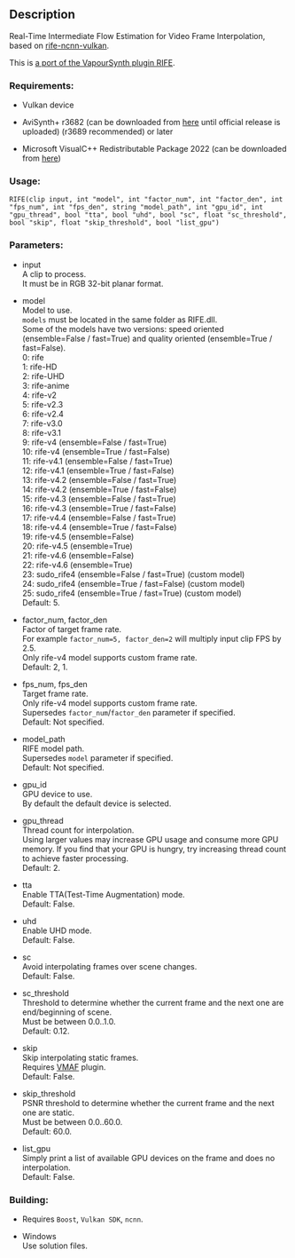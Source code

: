 ## Description

Real-Time Intermediate Flow Estimation for Video Frame Interpolation, based on [rife-ncnn-vulkan](https://github.com/nihui/rife-ncnn-vulkan).

This is [a port of the VapourSynth plugin RIFE](https://github.com/HomeOfVapourSynthEvolution/VapourSynth-RIFE-ncnn-Vulkan).

### Requirements:

- Vulkan device

- AviSynth+ r3682 (can be downloaded from [here](https://gitlab.com/uvz/AviSynthPlus-Builds) until official release is uploaded) (r3689 recommended) or later

- Microsoft VisualC++ Redistributable Package 2022 (can be downloaded from [here](https://github.com/abbodi1406/vcredist/releases))

### Usage:

```
RIFE(clip input, int "model", int "factor_num", int "factor_den", int "fps_num", int "fps_den", string "model_path", int "gpu_id", int "gpu_thread", bool "tta", bool "uhd", bool "sc", float "sc_threshold", bool "skip", float "skip_threshold", bool "list_gpu")
```

### Parameters:

- input\
    A clip to process.\
    It must be in RGB 32-bit planar format.

- model\
    Model to use.\
    `models` must be located in the same folder as RIFE.dll.\
    Some of the models have two versions: speed oriented (ensemble=False / fast=True) and quality oriented (ensemble=True / fast=False).\
    0: rife\
    1: rife-HD\
    2: rife-UHD\
    3: rife-anime\
    4: rife-v2\
    5: rife-v2.3\
    6: rife-v2.4\
    7: rife-v3.0\
    8: rife-v3.1\
    9: rife-v4 (ensemble=False / fast=True)\
    10: rife-v4 (ensemble=True / fast=False)\
    11: rife-v4.1 (ensemble=False / fast=True)\
    12: rife-v4.1 (ensemble=True / fast=False)\
    13: rife-v4.2 (ensemble=False / fast=True)\
    14: rife-v4.2 (ensemble=True / fast=False)\
    15: rife-v4.3 (ensemble=False / fast=True)\
    16: rife-v4.3 (ensemble=True / fast=False)\
    17: rife-v4.4 (ensemble=False / fast=True)\
    18: rife-v4.4 (ensemble=True / fast=False)\
    19: rife-v4.5 (ensemble=False)\
    20: rife-v4.5 (ensemble=True)\
    21: rife-v4.6 (ensemble=False)\
    22: rife-v4.6 (ensemble=True)\
    23: sudo_rife4 (ensemble=False / fast=True) (custom model)\
    24: sudo_rife4 (ensemble=True / fast=False) (custom model)\
    25: sudo_rife4 (ensemble=True / fast=True) (custom model)\
    Default: 5.

- factor_num, factor_den\
    Factor of target frame rate.\
    For example `factor_num=5, factor_den=2` will multiply input clip FPS by 2.5.\
    Only rife-v4 model supports custom frame rate.\
    Default: 2, 1.

- fps_num, fps_den\
    Target frame rate.\
    Only rife-v4 model supports custom frame rate.\
    Supersedes `factor_num`/`factor_den` parameter if specified.\
    Default: Not specified.

- model_path\
    RIFE model path.\
    Supersedes `model` parameter if specified.\
    Default: Not specified.

- gpu_id\
    GPU device to use.\
    By default the default device is selected.

- gpu_thread\
    Thread count for interpolation.\
    Using larger values may increase GPU usage and consume more GPU memory. If you find that your GPU is hungry, try increasing thread count to achieve faster processing.\
    Default: 2.

- tta\
    Enable TTA(Test-Time Augmentation) mode.\
    Default: False.

- uhd\
    Enable UHD mode.\
    Default: False.
- sc\
    Avoid interpolating frames over scene changes.\
    Default: False.

- sc_threshold\
    Threshold to determine whether the current frame and the next one are end/beginning of scene.\
    Must be between 0.0..1.0.\
    Default: 0.12.

- skip\
    Skip interpolating static frames.\
    Requires [VMAF](https://github.com/Asd-g/AviSynth-VMAF) plugin.\
    Default: False.

- skip_threshold\
    PSNR threshold to determine whether the current frame and the next one are static.\
    Must be between 0.0..60.0.\
    Default: 60.0.

- list_gpu\
    Simply print a list of available GPU devices on the frame and does no interpolation.\
    Default: False.

### Building:

- Requires `Boost`, `Vulkan SDK`, `ncnn`.

- Windows\
    Use solution files.
